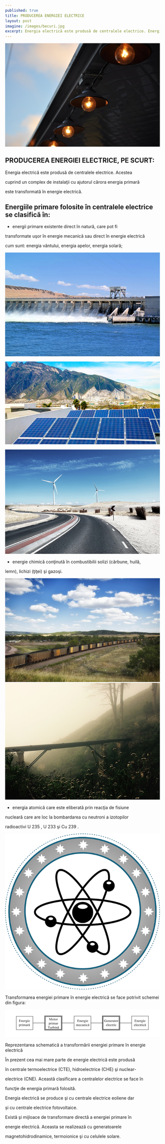 ```yaml
---
published: true
title: PRODUCEREA ENERGIEI ELECTRICE 
layout: post
imagine: /images/becuri.jpg
excerpt: Energia electrică este produsă de centralele electrice. Energie chimică, atomică, eolian, solar, hidroelectrică.
---
```


![Electrician, Home-Electric](/images/becuri.jpg)

## PRODUCEREA ENERGIEI ELECTRICE, PE SCURT:

Energia electrică este produsă de centralele electrice. Acestea

cuprind un complex de instalaţii cu ajutorul cărora energia primară

este transformată în energie electrică.

## Energiile primare folosite în centralele electrice se clasifică în:

- energii primare existente direct în natură, care pot fi

transformate uşor în energie mecanică sau direct în energie electrică

cum sunt: energia vântului, energia apelor, energia solară;

![Electrician, Home-Electric](/images/hidrocentrala.jpg)

![Electrician, Home-Electric](/images/fotovoltaic.jpg)

![Electrician, Home-Electric](/images/eolian.jpg)


- energie chimică conţinută în combustibilii solizi (cărbune, huilă,

lemn), lichizi (ţiţei) şi gazoşi.

![Electrician, Home-Electric](/images/minier.jpg)
![Electrician, Home-Electric](/images/gaz.jpg)

- energia atomică care este eliberată prin reacţia de fisiune

nucleară care are loc la bombardarea cu neutroni a izotopilor

radioactivi U 235 , U 233 şi Cu 239 .

![Electrician, Home-Electric](/images/nuclear.png)


Transformarea energiei primare în energie electrică se face potrivit schemei din figura:


![Electrician, Home-Electric](/images/schema1.png)

Reprezentarea schematică a transformării energiei primare în energie electrică

În prezent cea mai mare parte de energie electrică este produsă

în centrale termoelectrice (CTE), hidroelectrice (CHE) şi nuclear-

electrice (CNE). Această clasificare a centralelor electrice se face în

funcţie de energia primară folosită.

Energia electrică se produce şi cu centrale electrice eoliene dar

și cu centrale electrice fotovoltaice.

Există şi mijloace de transformare directă a energiei primare în

energie electrică. Aceasta se realizează cu generatoarele

magnetohidrodinamice, termoionice şi cu celulele solare.